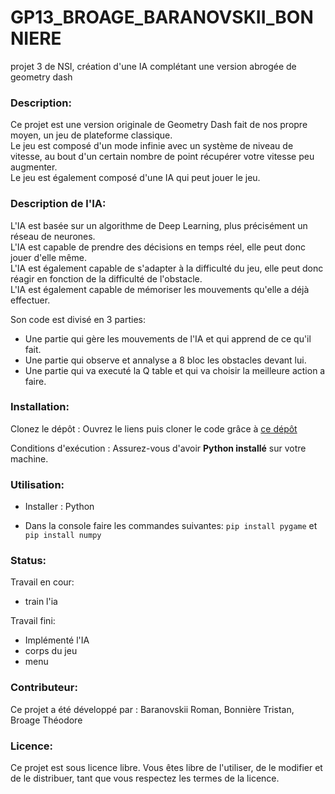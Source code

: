 # GP13_BROAGE_BARANOVSKII_BONNIERE
 projet 3 de NSI, création d'une IA complétant une version abrogée de geometry dash

### Description:
Ce projet est une version originale de Geometry Dash fait de nos propre moyen, un jeu de plateforme classique.  
Le jeu est composé d'un mode infinie avec un système de niveau de vitesse, au bout d'un certain nombre de point récupérer votre vitesse peu augmenter.  
Le jeu est également composé d'une IA qui peut jouer le jeu.  

### Description de l'IA:  

L'IA est basée sur un algorithme de Deep Learning, plus précisément un réseau de neurones.  
L'IA est capable de prendre des décisions en temps réel, elle peut donc jouer d'elle même.   
L'IA est également capable de s'adapter à la difficulté du jeu, elle peut donc réagir en fonction de la difficulté de l'obstacle.  
L'IA est également capable de mémoriser les mouvements qu'elle a déjà effectuer.  

Son code est divisé en 3 parties:  
- Une partie qui gère les mouvements de l'IA et qui apprend de ce qu'il fait.  
- Une partie qui observe et annalyse a 8 bloc les obstacles devant lui.  
- Une partie qui va executé la Q table et qui va choisir la meilleure action a faire.  

### Installation:  
Clonez le dépôt : Ouvrez le liens puis cloner le code grâce à [ce dépôt](https://github.com/Arkunir/2024_2025_projet3_GP13_BROAGE_BARANOVSKII_BONNIERE)

Conditions d'exécution : Assurez-vous d'avoir **Python installé** sur votre machine.

### Utilisation:  
- Installer : Python

- Dans la console faire les commandes suivantes: `pip install pygame` et `pip install numpy`

### Status:  
Travail en cour:
- train l'ia

Travail fini:
- Implémenté l'IA
- corps du jeu
- menu

### Contributeur:  

Ce projet a été développé par : Baranovskii Roman, Bonnière Tristan, Broage Théodore

### Licence:  

Ce projet est sous licence libre. Vous êtes libre de l'utiliser, de le modifier et de le distribuer, tant que vous respectez les termes de la licence.
